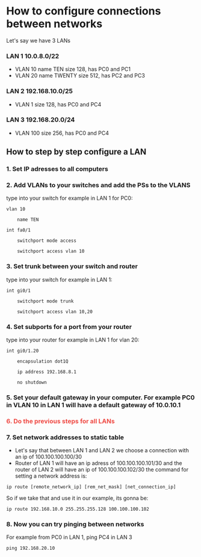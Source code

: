 # How to configure connections between networks

Let's say we have 3 LANs
### LAN 1 10.0.8.0/22
- VLAN 10 name TEN size 128, has PC0 and PC1
- VLAN 20 name TWENTY size 512, has PC2 and PC3
### LAN 2 192.168.10.0/25
- VLAN 1 size 128, has PC0 and PC4
### LAN 3 192.168.20.0/24
- VLAN 100 size 256, has PC0 and PC4

## How to step by step configure a LAN

### 1. Set IP adresses to all computers

### 2. Add VLANs to your switches and add the PSs to the VLANS

type into your switch for example in LAN 1 for PC0:

    vlan 10

        name TEN

    int fa0/1

        switchport mode access

        switchport access vlan 10

### 3. Set trunk between your switch and router

type into your switch for example in LAN 1:

    int gi0/1

        switchport mode trunk

        switchport access vlan 10,20

### 4. Set subports for a port from your <b>router</b>
type into your router for example in LAN 1 for vlan 20:

    int gi0/1.20

        encapsulation dot1Q

        ip address 192.168.8.1

        no shutdown

### 5. Set your default gateway in your computer. For example PC0 in VLAN 10 in LAN 1 will have a default gateway of <b>10.0.10.1</b>

### <p style="color: #ef4b45">6. Do the previous steps for all LANs</p>

### 7. Set network addresses to static table
- Let's say that between LAN 1 and LAN 2 we choose a connection with an ip of 100.100.100.100/30
- Router of LAN 1 will have an ip adress of 100.100.100.101/30 and the router of LAN 2 will have an ip of 100.100.100.102/30
the command for setting a network address is:
```
ip route [remote_network_ip] [rem_net_mask] [net_connection_ip]
```
So if we take that and use it in our example, its gonna be:
```
ip route 192.168.10.0 255.255.255.128 100.100.100.102
```

### 8. Now you can try pinging between networks
For example from PC0 in LAN 1, ping PC4 in LAN 3
```
ping 192.168.20.10
```